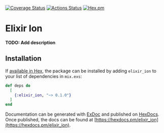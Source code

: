 [![Coverage Status](https://coveralls.io/repos/github/AUTHOR_NAME/PROJECT_NAME/badge.svg)](https://coveralls.io/github/AUTHOR_NAME/PROJECT_NAME)
[![Actions Status](https://github.com/AUTHER_NAME/PROJECT_NAME/workflows/test/badge.svg)](https://github.com/AUTHER_NAME/PROJECT_NAME/actions)
[![Hex.pm](https://img.shields.io/hexpm/v/PROJECT_NAME.svg)](https://hex.pm/packages/PROJECT_NAME)
# Elixir Ion

**TODO: Add description**

## Installation

If [available in Hex](https://hex.pm/docs/publish), the package can be installed
by adding `elixir_ion` to your list of dependencies in `mix.exs`:

```elixir
def deps do
  [
    {:elixir_ion, "~> 0.1.0"}
  ]
end
```

Documentation can be generated with [ExDoc](https://github.com/elixir-lang/ex_doc)
and published on [HexDocs](https://hexdocs.pm). Once published, the docs can
be found at [https://hexdocs.pm/elixir_ion](https://hexdocs.pm/elixir_ion).

